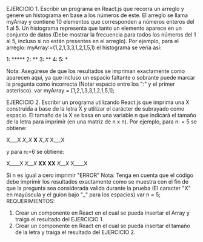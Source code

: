 EJERCICIO 1.
Escribir un programa en React.js que recorra un arreglo y genere un histograma en base a
los números de este. El arreglo se llama myArray y contiene 10 elementos que corresponden a números
enteros del 1 al 5.
Un histograma representa que tanto un elemento aparece en un conjunto de datos (Debe mostrar la
frecuencia para todos los números del 1 al 5, incluso si no están presentes en el arreglo).
Por ejemplo, para el arreglo: myArray:=(1,2,1,3,3,1,2,1,5,1) el histograma se vería así:

1: *****
2: **
3: **
4:
5: *

Nota: Asegúrese de que los resultados se impriman exactamente como aparecen aquí, ya que incluso un
espacio faltante o sobrante puede marcar la pregunta como incorrecta (Notar espacio entre los ":" y el
primer asterisco).
var myArray = [1,2,1,3,3,1,2,1,5,1];


EJERCICIO 2.
Escribir un programa utilizando React.js que imprima una X construida a base de la letra X
y utilizar el carácter de subrayado como espacio. El tamaño de la X se basa en una variable n que
indicará el tamaño de la letra para imprimir (en una matriz de n x n). Por ejemplo, para n: = 5 se
obtiene:

X___X
_X_X_
__X__
_X_X_
X___X

y para n:=6 se obtiene:

X____X
_X__X_
__XX__
__XX__
_X__X_
X____X

Si n es igual a cero imprimir "ERROR"
Nota: Tenga en cuenta que el código debe imprimir los resultados exactamente como se muestra con el fin
de que la pregunta sea considerada valida durante la prueba (El caracter "X" en mayúscula y el guion bajo
"_" para los espacios)
var n = 5;
REQUERIMIENTOS:
1. Crear un componente en React en el cual se pueda insertar el Array y traiga el resultado del
EJERCICIO 1.
2. Crear un componente en React en el cual se pueda insertar el tamaño de la letra y traiga el
resultado del EJERCICIO 2.
